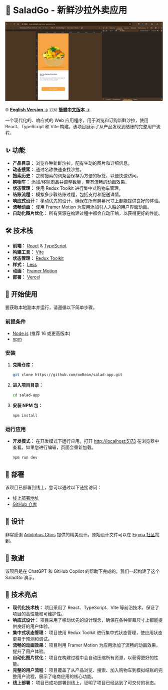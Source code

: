 # 🥗 SaladGo - 新鲜沙拉外卖应用

![SaladGo GIF](https://raw.githubusercontent.com/ooBean/AssetHub/main/gifs/saladGo/saladGo.gif)

🌐 **[English Version →](./README.md)**
🇨🇳 **[簡體中文版本 →](./README_zh.md)**

一个现代化的、响应式的 Web 应用程序，用于浏览和订购新鲜沙拉，使用 React、TypeScript 和 Vite 构建。该项目展示了从产品发现到结账的完整用户流程。

## ✨ 功能

- **产品目录：** 浏览各种新鲜沙拉，配有生动的图片和详细信息。
- **动态搜索：** 通过名称快速查找沙拉。
- **搜索历史：** 之前搜索的词条会保存为方便的标签，以便快速访问。
- **购物车：** 添加/移除商品并调整数量，带有流畅的动画效果。
- **状态管理：** 使用 Redux Toolkit 进行集中式购物车管理。
- **结账流程：** 模拟多步骤结账过程，包括支付和配送详情。
- **响应式设计：** 移动优先的设计，确保在所有屏幕尺寸上都能提供良好的体验。
- **流畅动画：** 使用 Framer Motion 为应用添加引人入胜的用户界面动画。
- **自动化图片优化：** 所有资源在构建过程中都会自动压缩，以获得更好的性能。

## 🛠️ 技术栈

- **前端：** [React](https://reactjs.org/) & [TypeScript](https://www.typescriptlang.org/)
- **构建工具：** [Vite](https://vitejs.dev/)
- **状态管理：** [Redux Toolkit](https://redux-toolkit.js.org/)
- **样式：** [Less](https://lesscss.org/)
- **动画：** [Framer Motion](https://www.framer.com/motion/)
- **部署：** [Vercel](https://vercel.com/)

## 🚀 开始使用

要获取本地副本并运行，请遵循以下简单步骤。

### 前提条件

- [Node.js](https://nodejs.org/) (推荐 16 或更高版本)
- [npm](https://www.npmjs.com/)

### 安装

1.  **克隆仓库：**
    ```sh
    git clone https://github.com/ooBean/salad-app.git
    ```
2.  **进入项目目录：**
    ```sh
    cd salad-app
    ```
3.  **安装 NPM 包：**
    ```sh
    npm install
    ```

### 运行应用

- **开发模式：**
  在开发模式下运行应用。打开 [http://localhost:5173](http://localhost:5173) 在浏览器中查看。如果您进行编辑，页面会重新加载。
  ```sh
  npm run dev
  ```

## 🚀 部署

该项目已部署到线上，您可以通过以下链接访问：

- [线上部署地址](http://bean.binballs.top/salad-app/)
- [GitHub 仓库](https://github.com/ooBean/salad-app)

## 🎨 设计

非常感谢 [Adolphus Chris](https://www.figma.com/@dev_khris) 提供的精美设计。原始设计文件可以在 [Figma 社区](https://www.figma.com/community/file/875021148028188871)找到。

## 🙏 致谢

该项目是在 ChatGPT 和 GitHub Copilot 的帮助下完成的。我们一起构建了这个 SaladGo 演示。

## 🌟 技术亮点

- **现代化技术栈：** 项目采用了 React、TypeScript、Vite 等前沿技术，保证了项目的高性能和可维护性。
- **响应式设计：** 项目采用了移动优先的设计理念，确保在各种屏幕尺寸上都能提供良好的用户体验。
- **集中式状态管理：** 项目使用 Redux Toolkit 进行集中式状态管理，使应用状态更易于预测和调试。
- **流畅的动画效果：** 项目利用 Framer Motion 为应用添加了流畅的动画效果，提升了用户体验。
- **自动化图片优化：** 项目在构建过程中会自动压缩所有资源，以获得更好的性能。
- **完整的用户流程：** 项目覆盖了从产品浏览、搜索、加入购物车到模拟结账的完整用户流程，展示了电商应用的核心功能。
- **线上部署：** 项目已成功部署到线上，证明了项目已经达到了可交付的状态。